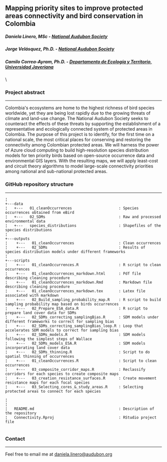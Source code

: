 ## Mapping priority sites to improve protected areas connectivity and bird conservation in Colombia
##### Daniela Linero, MSc - [National Audubon Society](https://www.audubon.org/) 
##### Jorge Velásquez, Ph.D. - [National Audubon Society](https://www.audubon.org/) 
##### Camilo Correa-Ayram, Ph.D. - [Departamento de Ecología y Territorio, Universidad Javeriana](https://fear.javeriana.edu.co/departamento-de-ecologia-y-territorio) 
\

### Project abstract
***
Colombia's ecosystems are home to the highest richness of bird species worldwide, yet they are being lost rapidly due to the growing threats of climate and land-use change. The National Audubon Society seeks to counteract the effects of these threats by supporting the establishment of a representative and ecologically connected system of protected areas in Colombia. The purpose of this project is to identify, for the first time on a national scale, the most critical places for conserving and restoring the connectivity among Colombian protected areas. We will harness the power of Azure cloud computing to build high-resolution species distribution models for ten priority birds based on open-source occurrence data and environmental GIS layers. With the resulting maps, we will apply least-cost and circuit theory algorithms to model large-scale connectivity priorities among national and sub-national protected areas. 


### GitHub repository structure
***


```
¦
+---data
¦   +---   01_cleanOccurrences                     : Species occurrences obtained from eBird
¦   +---   02_SDMs                                 : Raw and processed environmental data
¦   +---   species_distributions                   : Shapefiles of the species distributions
¦   
+---outputs
¦    +---   01_cleanOccurrences                    : Clean occurrences
¦    +---   02_SDMs                                : Results of species distribution models under different frameworks
¦
+---scripts  
¦    +---   01_cleanOccurrences.R                  : R script to clean occurrences
¦    +---   01_cleanOccurrences_markdown.html      : Pdf file describing cleaning procedure
¦    +---   01_cleanOccurrences_markdown.Rmd       : Markdown file describing cleaning procedure
¦    +---   01_cleanOccurrences_markdown.tex       : Latex file associated with markdown
¦    +---   02_Build_sampling_probability_map.R    : R script to build sampling probability map based on birds occurrences
¦    +---   02_Prepare_ESA_data.R                  : R script to prepare land cover data for SDMs
¦    +---   02_SDMs_correcting_samplingBias.R      : SDM models under different frameworks to correct for sampling bias                        
¦    +---   02_SDMs_correcting_samplingBias_loop.R : Loop that accelerates SDM models to correct for sampling bias
¦    +---   02_SDMs_models.R                       : SDM models following the simplest steps of Wallace
¦    +---   02_SDMs_models_ESA.R                   : SDM models incorporating land cover data
¦    +---   02_SDMs_thinning.R                     : Script to do spatial thinning of occurrences
¦    +---   01_cleanOccurrences.R                  : Script to clean occurrences
¦    +---   03_composite_corridor_maps.R           : Reclassify corridors for each species to create composite maps
¦    +---   03_creation_resistance_surfaces.R      : Create movement resistance maps for each focal species
¦    +---   03_Selecting_cores_&_study_areas.R     : Selecting protected areas to connect for each species

¦
¦
¦   README.md                                      : Description of the repository
¦   Connectivity.Rproj                             : RStudio project file 


```


### Contact
***

Feel free to email me at daniela.linero@audubon.org 
